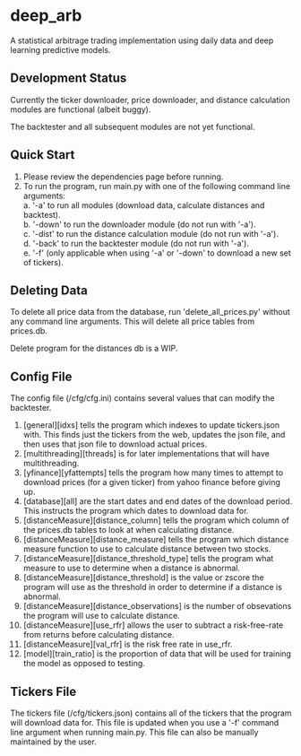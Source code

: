 # deep_arb
A statistical arbitrage trading implementation using daily data and deep learning predictive models.

## Development Status
Currently the ticker downloader, price downloader, and distance calculation modules are functional (albeit buggy).

The backtester and all subsequent modules are not yet functional.

## Quick Start
1. Please review the dependencies page before running.
2. To run the program, run main.py with one of the following command line arguments:  
  a. '-a' to run all modules (download data, calculate distances and backtest).  
  b. '-down' to run the downloader module (do not run with '-a').  
  c. '-dist' to run the distance calculation module (do not run with '-a').  
  d. '-back' to run the backtester module (do not run with '-a').  
  e. '-f' (only applicable when using '-a' or '-down' to download a new set of tickers).  
  
## Deleting Data
To delete all price data from the database, run 'delete_all_prices.py' without any command line arguments. This will delete all price tables from prices.db.  
  
Delete program for the distances db is a WIP.
  
## Config File
The config file (/cfg/cfg.ini) contains several values that can modify the backtester.
1. [general][idxs] tells the program which indexes to update tickers.json with. This finds just the tickers from the web, updates the json file, and then uses that json file to download actual prices.
2. [multithreading][threads] is for later implementations that will have multithreading.
3. [yfinance][yfattempts] tells the program how many times to attempt to download prices (for a given ticker) from yahoo finance before giving up.
4. [database][all] are the start dates and end dates of the download period. This instructs the program which dates to download data for.
5. [distanceMeasure][distance_column] tells the program which column of the prices.db tables to look at when calculating distance.
6. [distanceMeasure][distance_measure] tells the program which distance measure function to use to calculate distance between two stocks.
7. [distanceMeasure][distance_threshold_type] tells the program what measure to use to determine when a distance is abnormal.
8. [distanceMeasure][distance_threshold] is the value or zscore the program will use as the threshold in order to determine if a distance is abnormal.
9. [distanceMeasure][distance_observations] is the number of obsevations the program will use to calculate distance.
10. [distanceMeasure][use_rfr] allows the user to subtract a risk-free-rate from returns before calculating distance.
11. [distanceMeasure][val_rfr] is the risk free rate in use_rfr.
12. [model][train_ratio] is the proportion of data that will be used for training the model as opposed to testing.

## Tickers File
The tickers file (/cfg/tickers.json) contains all of the tickers that the program will download data for. This file is updated when you use a '-f' command line argument when running main.py. This file can also be manually maintained by the user.
